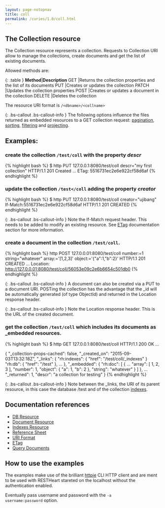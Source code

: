 ```yaml
---
layout: page-notopnav
title: coll
permalink: /curies/1.0/coll.html
---
```


## The Collection resource

The Collection resource represents a collection.
Requests to Collection URI allow to manage the collections, create documents and get the list of existing documents.

Allowed methods are:

{: .table }
**Method**|**Description**
GET	|Returns the collection properties and the list of its documents
PUT	|Creates or updates the collection
PATCH	|Updates the collection properties
POST	|Creates or updates a document in the collection
DELETE	|Deletes the collection

The resource URI format is <code>/&lt;dbname&gt;/&lt;collname&gt;</code>

{: .bs-callout .bs-callout-info }
The following options influence the files returned as embedded resources to a GET collection request: [pagination](paging.html), [sorting](sort.html), [filtering](filter.html) and [projecting](keys.html).

## Examples:

### create the collection <code>/test/coll</code> with the property *descr*

{% highlight bash %}
$ http PUT 127.0.0.1:8080/test/coll descr="my first collection"
HTTP/1.1 201 Created
...
ETag: 5516731ec2e6e922cf58d6af
{% endhighlight %}

### update the collection <code>/test</coll</code> adding the property *creator*

{% highlight bash %}
$ http PUT 127.0.0.1:8080/test/coll creator="ujibang" If-Match:5516731ec2e6e922cf58d6af
HTTP/1.1 201 CREATED
{% endhighlight %}

{: .bs-callout .bs-callout-info }
Note the If-Match request header. This needs to be added to modify an existing resource. 
See [ETag](https://softinstigate.atlassian.net/wiki/x/hICM) documentation section for more information.

### create a document in the collection <code>/test/coll</code>.

{% highlight bash %}
http POST 127.0.0.01:8080/test/coll number:=1 string="whatever" array:='[1,2,3]' object:='{"a":1,"b":2}'
HTTP/1.1 201 CREATED
...
Location: http://127.0.0.01:8080/test/coll/56053e09c2e6b6654c501db0
{% endhighlight %}

{: .bs-callout .bs-callout-info }
A document can also be created via a PUT to a document URI. POSTing the collection has the
advantage that the  _id will be automatically generated (of type ObjectId) and returned in the Location response header.

{: .bs-callout .bs-callout-info }
Note the Location response header. This is the URL of the created document.

### get the collection <code>/test/coll</code> which includes its documents as _embedded resources.

{% highlight bash %}
$ http GET 127.0.0.1:8080/test/coll
HTTP/1.1 200 OK
...

{
    "_collection-props-cached": false, 
    "_created_on": "2015-09-03T13:32:18Z", 
    "_links": {
        "rh:indexes": {
            "href": "/test/coll/_indexes"
        }
        "rh:db": {
            "href": "/test"
        },
        ...
    },
    "_embedded": {
        "rh:doc": [
            {
                ...
                "array": [
                    1, 
                    2, 
                    3
                ], 
                "number": 1, 
                "object": {
                    "a": 1, 
                    "b": 2
                }, 
                "string": "whatever"
            }
        ]
    }, 
    ...
    "_returned": 1, 
    "descr": "a collection for testing"
}
{% endhighlight %}

{: .bs-callout .bs-callout-info }
Note between the _links, the URI of its parent resource, in this case the database /test and of the collection [indexes](indexes.html).

## Documentation references

* [DB Resource](db.html)
* [Document Resource](document.html)
* [Indexes Resource](indexes.html)
* <a href="https://softinstigate.atlassian.net/wiki/x/SoCM" target="_blank">Reference Sheet</a>
* <a href="https://softinstigate.atlassian.net/wiki/x/ToCM" target="_blank">URI Format</a>
* <a href="https://softinstigate.atlassian.net/wiki/x/hICM" target="_blank">ETag</a>
* <a href="https://softinstigate.atlassian.net/wiki/x/XACk" target="_blank">Query Documents</a>

## How to use the examples
The examples make use of the brilliant [httpie](https://github.com/jkbrzt/httpie) CLI HTTP client and are ment to be used with RESTHeart stareted on the localhost without the authentication enabled.

Eventually pass username and password with the <code>-a username:password</code> option.